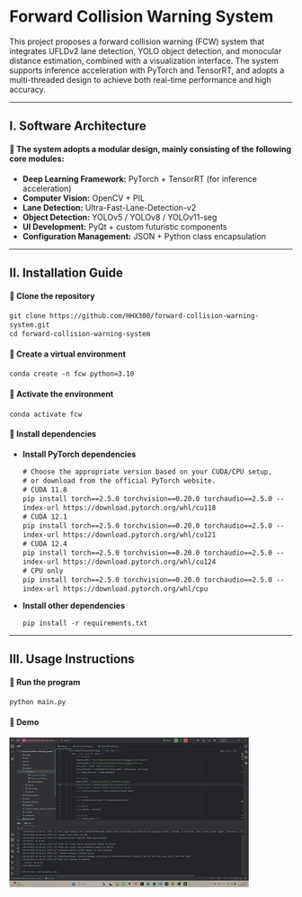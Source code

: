 # Forward Collision Warning System

This project proposes a forward collision warning (FCW) system that integrates UFLDv2 lane detection, YOLO object detection, and monocular distance estimation, combined with a visualization interface. The system supports inference acceleration with PyTorch and TensorRT, and adopts a multi-threaded design to achieve both real-time performance and high accuracy.

------

## I. Software Architecture

#### 📌 The system adopts a modular design, mainly consisting of the following core modules:

- **Deep Learning Framework:** PyTorch + TensorRT (for inference acceleration)
- **Computer Vision:** OpenCV + PIL
- **Lane Detection:** Ultra-Fast-Lane-Detection-v2
- **Object Detection:** YOLOv5 / YOLOv8 / YOLOv11-seg
- **UI Development:** PyQt + custom futuristic components
- **Configuration Management:** JSON + Python class encapsulation

------

## II. Installation Guide

#### 📌 Clone the repository

```
git clone https://github.com/HHX300/forward-collision-warning-system.git
cd forward-collision-warning-system
```

#### 📌 Create a virtual environment

```
conda create -n fcw python=3.10
```

#### 📌 Activate the environment

```
conda activate fcw
```

#### 📌 Install dependencies

- **Install PyTorch dependencies**

  ```
  # Choose the appropriate version based on your CUDA/CPU setup,
  # or download from the official PyTorch website.
  # CUDA 11.8
  pip install torch==2.5.0 torchvision==0.20.0 torchaudio==2.5.0 --index-url https://download.pytorch.org/whl/cu118
  # CUDA 12.1
  pip install torch==2.5.0 torchvision==0.20.0 torchaudio==2.5.0 --index-url https://download.pytorch.org/whl/cu121
  # CUDA 12.4
  pip install torch==2.5.0 torchvision==0.20.0 torchaudio==2.5.0 --index-url https://download.pytorch.org/whl/cu124
  # CPU only
  pip install torch==2.5.0 torchvision==0.20.0 torchaudio==2.5.0 --index-url https://download.pytorch.org/whl/cpu
  ```

- **Install other dependencies**

  ```
  pip install -r requirements.txt
  ```

------

## III. Usage Instructions

#### 📌 Run the program

```
python main.py
```

#### 📌 Demo

![show](demo/demo1.gif)